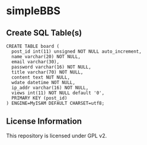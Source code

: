 # simpleBBS

## Create SQL Table(s)
```
CREATE TABLE board (
  post_id int(11) unsigned NOT NULL auto_increment, 
  name varchar(20) NOT NULL, 
  email varchar(30), 
  password varchar(16) NOT NULL, 
  title varchar(70) NOT NULL, 
  content text NUT NULL, 
  wdate datetime NOT NULL, 
  ip_addr varchar(16) NOT NULL, 
  views int(11) NOT NULL default '0', 
  PRIMARY KEY (post_id)
) ENGINE=MyISAM DEFAULT CHARSET=utf8;
```

## License Information
This repository is licensed under GPL v2.
